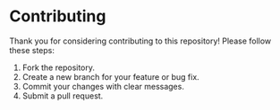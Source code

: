 # Contributing

Thank you for considering contributing to this repository! Please follow these steps:

1. Fork the repository.
2. Create a new branch for your feature or bug fix.
3. Commit your changes with clear messages.
4. Submit a pull request.
